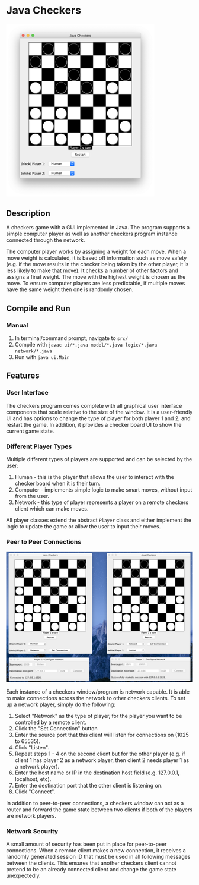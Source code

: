 # Java Checkers
<img src="images/sample-game.png" alt="Sample Checkers Game" width="400">

## Description
A checkers game with a GUI implemented in Java. The program supports a simple computer player as well as another checkers program instance connected through the network.

The computer player works by assigning a weight for each move. When a move weight is calculated, it is based off information such as move safety (e.g. if the move results in the checker being taken by the other player, it is less likely to make that move). It checks a number of other factors and assigns a final weight. The move with the highest weight is chosen as the move. To ensure computer players are less predictable, if multiple moves have the same weight then one is randomly chosen.

## Compile and Run
### Manual
1. In terminal/command prompt, navigate to `src/`
1. Compile with `javac ui/*.java model/*.java logic/*.java network/*.java`
1. Run with `java ui.Main`

## Features
### User Interface
The checkers program comes complete with all graphical user interface components that scale relative to the size of the window. It is a user-friendly UI and has options to change the type of player for both player 1 and 2, and restart the game. In addition, it provides a checker board UI to show the current game state.

### Different Player Types
Multiple different types of players are supported and can be selected by the user:
1. Human - this is the player that allows the user to interact with the checker board when it is their turn.
1. Computer - implements simple logic to make smart moves, without input from the user.
1. Network - this type of player represents a player on a remote checkers client which can make moves.

All player classes extend the abstract `Player` class and either implement the logic to update the game or allow the user to input their moves.

### Peer to Peer Connections
![Network Game Setup Example](images/multiplayer-game.png)

Each instance of a checkers window/program is network capable. It is able to make connections across the network to other checkers clients. To set up a network player, simply do the following:
1. Select "Network" as the type of player, for the player you want to be controlled by a remote client.
1. Click the "Set Connection" button
1. Enter the source port that this client will listen for connections on (1025 to 65535).
1. Click "Listen".
1. Repeat steps 1 - 4 on the second client but for the other player (e.g. if client 1 has player 2 as a network player, then client 2 needs player 1 as a network player).
1. Enter the host name or IP in the destination host field (e.g. 127.0.0.1, localhost, etc).
1. Enter the destination port that the other client is listening on.
1. Click "Connect".

In addition to peer-to-peer connections, a checkers window can act as a router and forward the game state between two clients if both of the players are network players.

### Network Security
A small amount of security has been put in place for peer-to-peer connections. When a remote client makes a new connection, it receives a randomly generated session ID that must be used in all following messages between the clients. This ensures that another checkers client cannot pretend to be an already connected client and change the game state unexpectedly.
